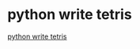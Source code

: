 # python write tetris
[python write tetris](https://aiwithcloud.com/2022/09/19/python_write_tetris/)